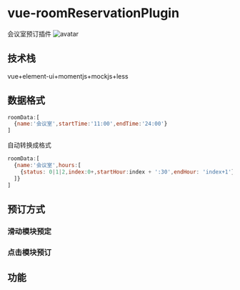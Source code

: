 # vue-roomReservationPlugin
会议室预订插件
![avatar](https://mirror198829.github.io/static/github/resRoom.png)
## 技术栈
vue+element-ui+momentjs+mockjs+less
## 数据格式
``` javascript
roomData:[
  {name:'会议室',startTime:'11:00',endTime:'24:00'}
]
```
自动转换成格式
``` javascript
roomData:[
  {name:'会议室',hours:[
    {status: 0|1|2,index:0+,startHour:index + ':30',endHour: 'index+1'}
  ]}
]
```
## 预订方式
### 滑动模块预定
### 点击模块预订

## 功能

